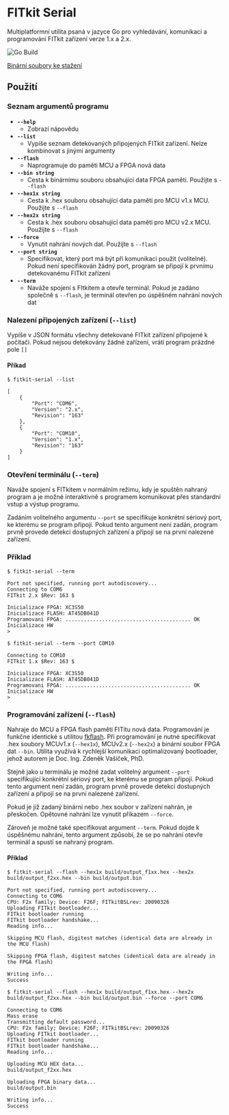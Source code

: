 # FITkit Serial
Multiplatformní utilita psaná v jazyce Go pro vyhledávání, komunikaci a programování FITkit zařízení verze 1.x a 2.x.

![Go Build](https://github.com/janch32/fitkit-serial/workflows/Go%20Build/badge.svg)

[Binární soubory ke stažení](https://github.com/janch32/fitkit-serial/actions)

## Použití

### Seznam argumentů programu
* **`--help`**
    * Zobrazí nápovědu
* **`--list`**
    * Vypíše seznam detekovaných připojených FITkit zařízení. Nelze kombinovat s jinými argumenty
* **`--flash`**
    * Naprogramuje do paměti MCU a FPGA nová data
* **`--bin string`**
    * Cesta k binárnímu souboru obsahující data FPGA paměti. Použijte s `--flash`
* **`--hex1x string`**
    * Cesta k .hex souboru obsahující data paměti pro MCU v1.x MCU. Použijte s `--flash`
* **`--hex2x string`**
    * Cesta k .hex souboru obsahující data paměti pro MCU v2.x MCU. Použijte s `--flash`
* **`--force`**
    * Vynutit nahrání nových dat. Použijte s `--flash`
* **`--port string`**
    * Specifikovat, který port má být při komunikaci použit (volitelné). Pokud není specifikován žádný port, program se připojí k prvnímu detekovanému FITkit zařízení
* **`--term`**
    * Naváže spojení s FItkitem a otevře terminál. Pokud je zadáno společně s `--flash`, je terminál otevřen po úspěšném nahrání nových dat

### Nalezení připojených zařízení (`--list`)
Vypíše v JSON formátu všechny detekované FITkit zařízení připojené k počítači. Pokud nejsou detekovány žádné zařízení, vrátí program prázdné pole `[]`
#### Příkad
```
$ fitkit-serial --list

[
    {
        "Port": "COM6",
        "Version": "2.x",
        "Revision": "163"
    },
    {
        "Port": "COM10",
        "Version": "1.x",
        "Revision": "163"
    }
]
```

### Otevření terminálu (`--term`)
Naváže spojení s FITkitem v normálním režimu, kdy je spuštěn nahraný program a je možné interaktivně s programem komunikovat přes standardní vstup a výstup programu.

Zadáním volitelného argumentu `--port` se specifikuje konkrétní sériový port, ke kterému se program připojí. Pokud tento argument není zadán, program prvně provede detekci dostupných zařízení a připojí se na první nalezené zařízení.

### Příklad
```
$ fitkit-serial --term

Port not specified, running port autodiscovery...
Connecting to COM6
FITkit 2.x $Rev: 163 $

Inicializace FPGA: XC3S50
Inicializace FLASH: AT45DB041D
Programovani FPGA: ......................................... OK
Inicializace HW
>
```

```
$ fitkit-serial --term --port COM10

Connecting to COM10
FITkit 1.x $Rev: 163 $

Inicializace FPGA: XC3S50
Inicializace FLASH: AT45DB041D
Programovani FPGA: ......................................... OK
Inicializace HW
>
```

### Programování zařízení (`--flash`)
Nahraje do MCU a FPGA flash paměti FITitu nová data. Programování je funkčne identické s utilitou [fkflash](https://merlin.fit.vutbr.cz/FITkit/docs/navody/app_fkflash.html). Při programování je nutné specifikovat .hex soubory MCUv1.x (`--hex1x`), MCUv2.x (`--hex2x`) a binární soubor FPGA dat `--bin`. Utilita využívá k rychlejší komunikaci optimalizovaný bootloader, jehož autorem je Doc. Ing. Zdeněk Vašíček, PhD.

Stejně jako u terminálu je možné zadat volitelný argument `--port` specifikující konkrétní sériový port, ke kterému se program připojí. Pokud tento argument není zadán, program prvně provede detekci dostupných zařízení a připojí se na první nalezené zařízení.

Pokud je již zadaný binární nebo .hex soubor v zařízení nahrán, je přeskočen. Opětovné nahrání lze vynutit příkazem `--force`.

Zároveň je možné také specifikovat argument `--term`. Pokud dojde k úspěšnému nahrání, tento argument způsobí, že se po nahrání otevře terminál a spustí se nahraný program.

#### Příklad
```
$ fitkit-serial --flash --hex1x build/output_f1xx.hex --hex2x build/output_f2xx.hex --bin build/output.bin

Port not specified, running port autodiscovery...
Connecting to COM6
CPU: F2x family; Device: F26F; FITkitBSLrev: 20090326
Uploading FITkit bootloader...
FITkit bootloader running
FITkit bootloader handshake...
Reading info...

Skipping MCU flash, digitest matches (identical data are already in the MCU flash)

Skipping FPGA flash, digitest matches (identical data are already in the FPGA flash)

Writing info...
Success
```

```
$ fitkit-serial --flash --hex1x build/output_f1xx.hex --hex2x build/output_f2xx.hex --bin build/output.bin --force --port COM6

Connecting to COM6
Mass erase
Transmitting default password...
CPU: F2x family; Device: F26F; FITkitBSLrev: 20090326
Uploading FITkit bootloader...
FITkit bootloader running
FITkit bootloader handshake...
Reading info...

Uploading MCU HEX data...
build/output_f2xx.hex

Uploading FPGA binary data...
build/output.bin

Writing info...
Success
```
